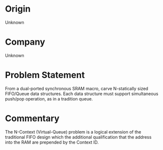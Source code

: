 # Origin

Unknown

# Company

Unknown

# Problem Statement

From a dual-ported synchronous SRAM macro, carve N-statically sized
FIFO/Queue data structures. Each data structure must support
simultaneous push/pop operation, as in a tradition queue.

# Commentary

The N-Context (Virtual-Queue) problem is a logical extension of the
traditional FIFO design which the additional qualification that the
address into the RAM are prepended by the Context ID.
